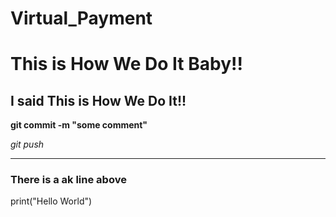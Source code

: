 # Virtual_Payment

# This is How We Do It Baby!!

## I said This is How We Do It!!

**git commit -m "some comment"**

*git push*

---
### There is a ak line above 

print("Hello World")